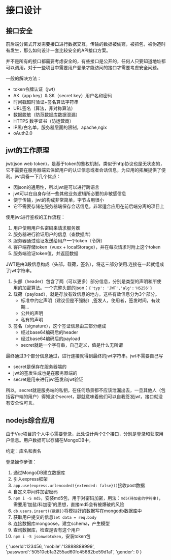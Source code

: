 # 接口设计

## 接口安全

前后端分离式开发需要接口进行数据交互，传输的数据被偷窥，被抓包，被伪造时有发生，那么如何设计一套比较安全的API接口方案。

并不是所有的接口都需要考虑安全的，有些接口是公开的，任何人只要知道地址都可以调用，对于一些项目中需要用户登录才能访问的接口才需要考虑安全问题。

一般的解决方法：

- token令牌认证（jwt）
- AK（app key）& SK（secret key）用户名和密码
- 时间戳超时验证+签名算法字符串
- URL签名（算法，非对称算法）
- 数据脱敏（防范数据库数据泄漏）
- HTTPS 数字证书（防运营商）
- IP黑/白名单，服务器层面的限制，apache,ngix
- oAuth2.0

## jwt的工作原理

jwt(json web token)，是基于token的鉴权机制，类似于http协议也是无状态的，它不需要在服务器端去保留用户的认证信息或者会话信息，为应用的拓展提供了便利。jwt具备一下几个优点：

- 因json的通用性，所以jwt是可以进行跨语言
- jwt可以在自身存储一些其他业务逻辑所必要的非敏感信息
- 便于传输，jwt的构成非常简单，字节占用很小
- 它不需要存储在服务器端保存会话信息，非常适合应用在前后端分离的项目上

使用jwt进行鉴权的工作流程：

1. 用户使用用户名密码来请求服务器
2. 服务器进行验证用户的信息（查数据库）
3. 服务器通过验证发送给用户一个token（令牌）
4. 客户端存储token（vuex + localStorage），并在每次请求时附上这个token
5. 服务端验证token值，并返回数据

JWT是由3段信息构成（头部，载荷，签名），将这三部分使用.连接在一起就组成了jwt字符串。

1. 头部（header）包含了两（可以更多）部分信息，分别是类型的声明和所使用的加密算法。一个完整头部的json：`{'typ': 'JWT','alg':'HS256'}`
2. 载荷（payload），就是存放有效信息的地方。这些有效信息分为3个部分。
   - 标准中约定声明（建议但是不强制）,签发人，使用者，签发时间，有效期...
   - 公共的声明
   - 私有的声明
3. 签名（signature），这个签证信息由三部分组成
   - 经过base64编码后的header
   - 经过base64编码后的payload
   - secret就是一个字符串，自己定义，值是什么无所谓

最终通过3个部分信息通过，进行连接就得到最终的jwt字符串。jwt不需要自己写

- secret是保存在服务器端的
- jwt的签发生成也是在服务器端的
- secret是用来进行jwt签发和jwt验证

所以，secret就是服务端的私钥，在任何场景都不应该泄漏出去，一旦其他人（包括客户端的用户）得知这个secret，那就意味着他们可以自我签发jwt，接口就没有安全性可言。

## nodejs综合应用

由于Vue项目的个人中心需要登录，此处设计两个2个接口，分别是登录和获取用户信息。用户数据可以存储在MongoDB中。

约定：库名和表名

登录操作步骤：

1. 通过MongoDB建立数据库
2. 引入express框架
3. `app.use(express.urlencoded({extended: false}))`接收post数据
4. 自定义中间件加密密码
5. `npm i -S md5`，安装md5包，用于对密码加密，用法：`md5(待加密的字符串)`，需要用‘加盐/料加密’的思想，直接md5会有被爆破的风险
6. `db.users.insert({数据})`将模拟好的数据写在mongodb数据库中
7. 获取用户提交的信息`let data = req.body`
8. 连接数据库mongoose，建立schema，产生模型
9. 查询数据库，检查是否有这个用户
10. `npm i -S jsonwebtoken`，安装token包

{
    'userId':123456,
    'mobile':'13888889999',
    'password':'50510eb1a3255ad60fc45682be59d1a1',
    'gender': 0
}